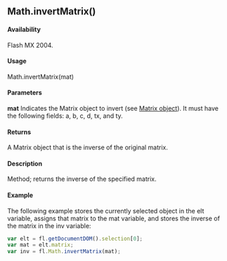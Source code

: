 ## Math.invertMatrix()

#### Availability

Flash MX 2004.

#### Usage

Math.invertMatrix(mat)

#### Parameters

**mat** Indicates the Matrix object to invert (see [Matrix object](../Matrix_object/Matrix_summary.md)). It must have the following fields: a, b, c, d, tx, and ty.

#### Returns

A Matrix object that is the inverse of the original matrix.

#### Description

Method; returns the inverse of the specified matrix.

#### Example

The following example stores the currently selected object in the elt variable, assigns that matrix to the mat variable, and stores the inverse of the matrix in the inv variable:

```javascript
var elt = fl.getDocumentDOM().selection[0];
var mat = elt.matrix;
var inv = fl.Math.invertMatrix(mat);
```

